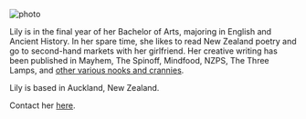<img src="{{ site.url }}/images/lilyholloway.jpg" alt="photo" class="mt4 db center" /><br>

Lily is in the final year of her Bachelor of Arts, majoring in English and Ancient History. In her spare time, she likes to read New Zealand poetry and go to second-hand markets with her girlfriend. Her creative writing has been published in Mayhem, The Spinoff, Mindfood, NZPS, The Three Lamps, and <a href="{{ site.url }}/cv">other various nooks and crannies</a>.

Lily is based in Auckland, New Zealand.

Contact her <a href="mailto:hello@lilyholloway.co.nz">here</a>.
